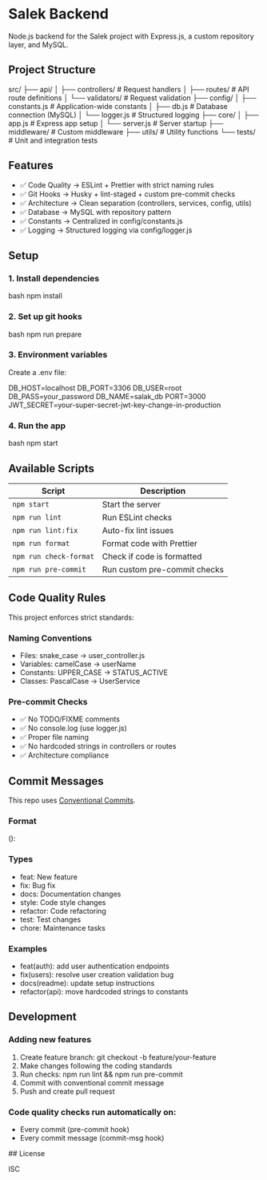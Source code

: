 # Salek Backend

Node.js backend for the Salek project with Express.js, a custom repository layer, and MySQL.

## Project Structure

src/ 
├── api/ 
│   ├── controllers/   # Request handlers 
│   ├── routes/        # API route definitions 
│   └── validators/    # Request validation 
├── config/ 
│   ├── constants.js   # Application-wide constants 
│   ├── db.js          # Database connection (MySQL) 
│   └── logger.js      # Structured logging 
├── core/ 
│   ├── app.js         # Express app setup 
│   └── server.js      # Server startup 
├── middleware/        # Custom middleware 
├── utils/             # Utility functions 
└── tests/             # Unit and integration tests 


## Features

- ✅ Code Quality → ESLint + Prettier with strict naming rules
- ✅ Git Hooks → Husky + lint-staged + custom pre-commit checks
- ✅ Architecture → Clean separation (controllers, services, config, utils)
- ✅ Database → MySQL with repository pattern
- ✅ Constants → Centralized in config/constants.js
- ✅ Logging → Structured logging via config/logger.js

## Setup

### 1. Install dependencies
bash
npm install


### 2. Set up git hooks
bash
npm run prepare


### 3. Environment variables
Create a .env file:

DB_HOST=localhost
DB_PORT=3306
DB_USER=root
DB_PASS=your_password
DB_NAME=salak_db
PORT=3000
JWT_SECRET=your-super-secret-jwt-key-change-in-production


### 4. Run the app
bash
npm start


## Available Scripts

| Script                 | Description                  |
| ---------------------- | ---------------------------- |
| `npm start`            | Start the server             |
| `npm run lint`         | Run ESLint checks            |
| `npm run lint:fix`     | Auto-fix lint issues         |
| `npm run format`       | Format code with Prettier    |
| `npm run check-format` | Check if code is formatted   |
| `npm run pre-commit`   | Run custom pre-commit checks |


## Code Quality Rules

This project enforces strict standards:

### Naming Conventions

- Files: snake_case → user_controller.js
- Variables: camelCase → userName
- Constants: UPPER_CASE → STATUS_ACTIVE
- Classes: PascalCase → UserService

### Pre-commit Checks

- ✅ No TODO/FIXME comments
- ✅ No console.log (use logger.js)
- ✅ Proper file naming
- ✅ No hardcoded strings in controllers or routes
- ✅ Architecture compliance

## Commit Messages

This repo uses [Conventional Commits](https://www.conventionalcommits.org/).

### Format

<type>(<scope>): <description>


### Types

- feat: New feature
- fix: Bug fix
- docs: Documentation changes
- style: Code style changes
- refactor: Code refactoring
- test: Test changes
- chore: Maintenance tasks

### Examples

- feat(auth): add user authentication endpoints
- fix(users): resolve user creation validation bug
- docs(readme): update setup instructions
- refactor(api): move hardcoded strings to constants

## Development

### Adding new features

1. Create feature branch: git checkout -b feature/your-feature
2. Make changes following the coding standards
3. Run checks: npm run lint && npm run pre-commit
4. Commit with conventional commit message
5. Push and create pull request

### Code quality checks run automatically on:

- Every commit (pre-commit hook)
- Every commit message (commit-msg hook)

## License

ISC